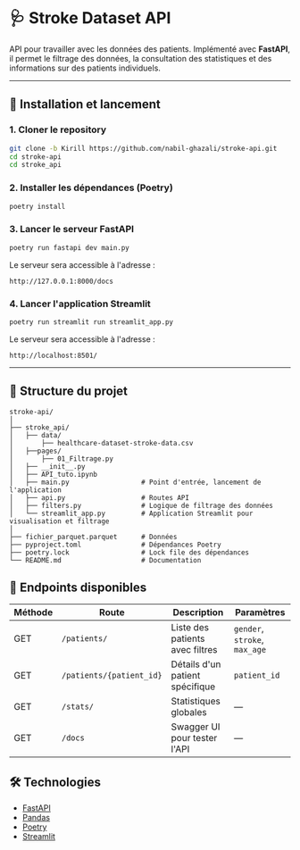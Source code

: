 # 🩺 Stroke Dataset API

API pour travailler avec les données des patients.
Implémenté avec **FastAPI**, il permet le filtrage des données, la consultation des statistiques et des informations sur des patients individuels.

---

## 🚀 Installation et lancement

### 1. Cloner le repository

```bash
git clone -b Kirill https://github.com/nabil-ghazali/stroke-api.git
cd stroke-api
cd stroke_api
```

### 2. Installer les dépendances (Poetry)

```bash
poetry install
```

### 3. Lancer le serveur FastAPI

```bash
poetry run fastapi dev main.py
```

Le serveur sera accessible à l'adresse :

```
http://127.0.0.1:8000/docs
```

### 4. Lancer l'application Streamlit
```bash
poetry run streamlit run streamlit_app.py
```

Le serveur sera accessible à l'adresse :

```
http://localhost:8501/
```

---

## 📂 Structure du projet

```
stroke-api/
│
├── stroke_api/
│   ├── data/
│       ├── healthcare-dataset-stroke-data.csv
│   ├──pages/
│       ├── 01_Filtrage.py
│   ├── __init__.py               
│   ├── API_tuto.ipynb            
│   ├── main.py                  # Point d'entrée, lancement de l'application
│   ├── api.py                   # Routes API
│   ├── filters.py               # Logique de filtrage des données
│   └── streamlit_app.py         # Application Streamlit pour visualisation et filtrage
│
├── fichier_parquet.parquet      # Données
├── pyproject.toml               # Dépendances Poetry
├── poetry.lock                  # Lock file des dépendances
└── README.md                    # Documentation
```

## 🔗 Endpoints disponibles

| Méthode | Route                    | Description                     | Paramètres                    |
| ------- | ------------------------ | ------------------------------- | ----------------------------- |
| GET     | `/patients/`             | Liste des patients avec filtres | `gender`, `stroke`, `max_age` |
| GET     | `/patients/{patient_id}` | Détails d'un patient spécifique | `patient_id`                  |
| GET     | `/stats/`                | Statistiques globales           | —                             |
| GET     | `/docs`                  | Swagger UI pour tester l'API    | —                             |

## 🛠️ Technologies

* [FastAPI](https://fastapi.tiangolo.com/)
* [Pandas](https://pandas.pydata.org/)
* [Poetry](https://python-poetry.org/)
* [Streamlit](https://streamlit.io/)
